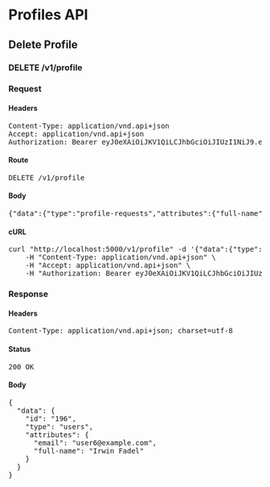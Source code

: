 # Profiles API

## Delete Profile

### DELETE /v1/profile
### Request

#### Headers

<pre>Content-Type: application/vnd.api+json
Accept: application/vnd.api+json
Authorization: Bearer eyJ0eXAiOiJKV1QiLCJhbGciOiJIUzI1NiJ9.eyJleHAiOjE1MzY2Njg4MjIsInN1YiI6MTk2fQ.-T7y0owQ07dPDNWdFxKGXM1Jq0qJhy11WDkp2FgYhEk</pre>

#### Route

<pre>DELETE /v1/profile</pre>

#### Body

<pre>{"data":{"type":"profile-requests","attributes":{"full-name":null,"email":null,"password":null}}}</pre>

#### cURL

<pre class="request">curl &quot;http://localhost:5000/v1/profile&quot; -d &#39;{&quot;data&quot;:{&quot;type&quot;:&quot;profile-requests&quot;,&quot;attributes&quot;:{&quot;full-name&quot;:null,&quot;email&quot;:null,&quot;password&quot;:null}}}&#39; -X DELETE \
	-H &quot;Content-Type: application/vnd.api+json&quot; \
	-H &quot;Accept: application/vnd.api+json&quot; \
	-H &quot;Authorization: Bearer eyJ0eXAiOiJKV1QiLCJhbGciOiJIUzI1NiJ9.eyJleHAiOjE1MzY2Njg4MjIsInN1YiI6MTk2fQ.-T7y0owQ07dPDNWdFxKGXM1Jq0qJhy11WDkp2FgYhEk&quot;</pre>

### Response

#### Headers

<pre>Content-Type: application/vnd.api+json; charset=utf-8</pre>

#### Status

<pre>200 OK</pre>

#### Body

<pre>{
  "data": {
    "id": "196",
    "type": "users",
    "attributes": {
      "email": "user6@example.com",
      "full-name": "Irwin Fadel"
    }
  }
}</pre>
